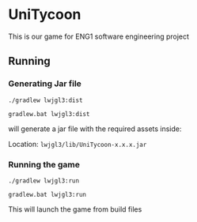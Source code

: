 # UniTycoon
 
This is our game for ENG1 software engineering project

## Running

### Generating Jar file

```
./gradlew lwjgl3:dist 
```
```
gradlew.bat lwjgl3:dist
```
will generate a jar file with the required assets inside:

Location:
``lwjgl3/lib/UniTycoon-x.x.x.jar``

### Running the game

```
./gradlew lwjgl3:run
```
```
gradlew.bat lwjgl3:run
```

This will launch the game from build files 

